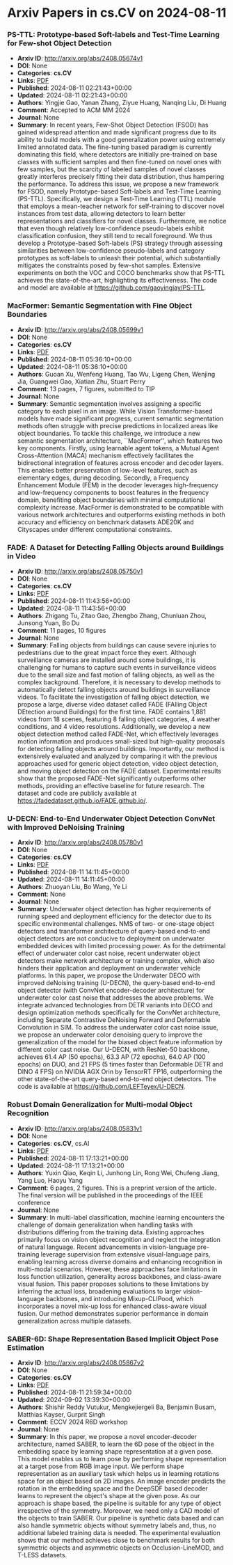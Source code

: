 # Arxiv Papers in cs.CV on 2024-08-11
### PS-TTL: Prototype-based Soft-labels and Test-Time Learning for Few-shot Object Detection
- **Arxiv ID**: http://arxiv.org/abs/2408.05674v1
- **DOI**: None
- **Categories**: **cs.CV**
- **Links**: [PDF](http://arxiv.org/pdf/2408.05674v1)
- **Published**: 2024-08-11 02:21:43+00:00
- **Updated**: 2024-08-11 02:21:43+00:00
- **Authors**: Yingjie Gao, Yanan Zhang, Ziyue Huang, Nanqing Liu, Di Huang
- **Comment**: Accepted to ACM MM 2024
- **Journal**: None
- **Summary**: In recent years, Few-Shot Object Detection (FSOD) has gained widespread attention and made significant progress due to its ability to build models with a good generalization power using extremely limited annotated data. The fine-tuning based paradigm is currently dominating this field, where detectors are initially pre-trained on base classes with sufficient samples and then fine-tuned on novel ones with few samples, but the scarcity of labeled samples of novel classes greatly interferes precisely fitting their data distribution, thus hampering the performance. To address this issue, we propose a new framework for FSOD, namely Prototype-based Soft-labels and Test-Time Learning (PS-TTL). Specifically, we design a Test-Time Learning (TTL) module that employs a mean-teacher network for self-training to discover novel instances from test data, allowing detectors to learn better representations and classifiers for novel classes. Furthermore, we notice that even though relatively low-confidence pseudo-labels exhibit classification confusion, they still tend to recall foreground. We thus develop a Prototype-based Soft-labels (PS) strategy through assessing similarities between low-confidence pseudo-labels and category prototypes as soft-labels to unleash their potential, which substantially mitigates the constraints posed by few-shot samples. Extensive experiments on both the VOC and COCO benchmarks show that PS-TTL achieves the state-of-the-art, highlighting its effectiveness. The code and model are available at https://github.com/gaoyingjay/PS-TTL.



### MacFormer: Semantic Segmentation with Fine Object Boundaries
- **Arxiv ID**: http://arxiv.org/abs/2408.05699v1
- **DOI**: None
- **Categories**: **cs.CV**
- **Links**: [PDF](http://arxiv.org/pdf/2408.05699v1)
- **Published**: 2024-08-11 05:36:10+00:00
- **Updated**: 2024-08-11 05:36:10+00:00
- **Authors**: Guoan Xu, Wenfeng Huang, Tao Wu, Ligeng Chen, Wenjing Jia, Guangwei Gao, Xiatian Zhu, Stuart Perry
- **Comment**: 13 pages, 7 figures, submitted to TIP
- **Journal**: None
- **Summary**: Semantic segmentation involves assigning a specific category to each pixel in an image. While Vision Transformer-based models have made significant progress, current semantic segmentation methods often struggle with precise predictions in localized areas like object boundaries. To tackle this challenge, we introduce a new semantic segmentation architecture, ``MacFormer'', which features two key components. Firstly, using learnable agent tokens, a Mutual Agent Cross-Attention (MACA) mechanism effectively facilitates the bidirectional integration of features across encoder and decoder layers. This enables better preservation of low-level features, such as elementary edges, during decoding. Secondly, a Frequency Enhancement Module (FEM) in the decoder leverages high-frequency and low-frequency components to boost features in the frequency domain, benefiting object boundaries with minimal computational complexity increase. MacFormer is demonstrated to be compatible with various network architectures and outperforms existing methods in both accuracy and efficiency on benchmark datasets ADE20K and Cityscapes under different computational constraints.



### FADE: A Dataset for Detecting Falling Objects around Buildings in Video
- **Arxiv ID**: http://arxiv.org/abs/2408.05750v1
- **DOI**: None
- **Categories**: **cs.CV**
- **Links**: [PDF](http://arxiv.org/pdf/2408.05750v1)
- **Published**: 2024-08-11 11:43:56+00:00
- **Updated**: 2024-08-11 11:43:56+00:00
- **Authors**: Zhigang Tu, Zitao Gao, Zhengbo Zhang, Chunluan Zhou, Junsong Yuan, Bo Du
- **Comment**: 11 pages, 10 figures
- **Journal**: None
- **Summary**: Falling objects from buildings can cause severe injuries to pedestrians due to the great impact force they exert. Although surveillance cameras are installed around some buildings, it is challenging for humans to capture such events in surveillance videos due to the small size and fast motion of falling objects, as well as the complex background. Therefore, it is necessary to develop methods to automatically detect falling objects around buildings in surveillance videos. To facilitate the investigation of falling object detection, we propose a large, diverse video dataset called FADE (FAlling Object DEtection around Buildings) for the first time. FADE contains 1,881 videos from 18 scenes, featuring 8 falling object categories, 4 weather conditions, and 4 video resolutions. Additionally, we develop a new object detection method called FADE-Net, which effectively leverages motion information and produces small-sized but high-quality proposals for detecting falling objects around buildings. Importantly, our method is extensively evaluated and analyzed by comparing it with the previous approaches used for generic object detection, video object detection, and moving object detection on the FADE dataset. Experimental results show that the proposed FADE-Net significantly outperforms other methods, providing an effective baseline for future research. The dataset and code are publicly available at https://fadedataset.github.io/FADE.github.io/.



### U-DECN: End-to-End Underwater Object Detection ConvNet with Improved DeNoising Training
- **Arxiv ID**: http://arxiv.org/abs/2408.05780v1
- **DOI**: None
- **Categories**: **cs.CV**
- **Links**: [PDF](http://arxiv.org/pdf/2408.05780v1)
- **Published**: 2024-08-11 14:11:45+00:00
- **Updated**: 2024-08-11 14:11:45+00:00
- **Authors**: Zhuoyan Liu, Bo Wang, Ye Li
- **Comment**: None
- **Journal**: None
- **Summary**: Underwater object detection has higher requirements of running speed and deployment efficiency for the detector due to its specific environmental challenges. NMS of two- or one-stage object detectors and transformer architecture of query-based end-to-end object detectors are not conducive to deployment on underwater embedded devices with limited processing power. As for the detrimental effect of underwater color cast noise, recent underwater object detectors make network architecture or training complex, which also hinders their application and deployment on underwater vehicle platforms. In this paper, we propose the Underwater DECO with improved deNoising training (U-DECN), the query-based end-to-end object detector (with ConvNet encoder-decoder architecture) for underwater color cast noise that addresses the above problems. We integrate advanced technologies from DETR variants into DECO and design optimization methods specifically for the ConvNet architecture, including Separate Contrastive DeNoising Forward and Deformable Convolution in SIM. To address the underwater color cast noise issue, we propose an underwater color denoising query to improve the generalization of the model for the biased object feature information by different color cast noise. Our U-DECN, with ResNet-50 backbone, achieves 61.4 AP (50 epochs), 63.3 AP (72 epochs), 64.0 AP (100 epochs) on DUO, and 21 FPS (5 times faster than Deformable DETR and DINO 4 FPS) on NVIDIA AGX Orin by TensorRT FP16, outperforming the other state-of-the-art query-based end-to-end object detectors. The code is available at https://github.com/LEFTeyex/U-DECN.



### Robust Domain Generalization for Multi-modal Object Recognition
- **Arxiv ID**: http://arxiv.org/abs/2408.05831v1
- **DOI**: None
- **Categories**: **cs.CV**, cs.AI
- **Links**: [PDF](http://arxiv.org/pdf/2408.05831v1)
- **Published**: 2024-08-11 17:13:21+00:00
- **Updated**: 2024-08-11 17:13:21+00:00
- **Authors**: Yuxin Qiao, Keqin Li, Junhong Lin, Rong Wei, Chufeng Jiang, Yang Luo, Haoyu Yang
- **Comment**: 6 pages, 2 figures. This is a preprint version of the article. The
  final version will be published in the proceedings of the IEEE conference
- **Journal**: None
- **Summary**: In multi-label classification, machine learning encounters the challenge of domain generalization when handling tasks with distributions differing from the training data. Existing approaches primarily focus on vision object recognition and neglect the integration of natural language. Recent advancements in vision-language pre-training leverage supervision from extensive visual-language pairs, enabling learning across diverse domains and enhancing recognition in multi-modal scenarios. However, these approaches face limitations in loss function utilization, generality across backbones, and class-aware visual fusion. This paper proposes solutions to these limitations by inferring the actual loss, broadening evaluations to larger vision-language backbones, and introducing Mixup-CLIPood, which incorporates a novel mix-up loss for enhanced class-aware visual fusion. Our method demonstrates superior performance in domain generalization across multiple datasets.



### SABER-6D: Shape Representation Based Implicit Object Pose Estimation
- **Arxiv ID**: http://arxiv.org/abs/2408.05867v2
- **DOI**: None
- **Categories**: **cs.CV**
- **Links**: [PDF](http://arxiv.org/pdf/2408.05867v2)
- **Published**: 2024-08-11 21:59:34+00:00
- **Updated**: 2024-09-02 13:39:30+00:00
- **Authors**: Shishir Reddy Vutukur, Mengkejiergeli Ba, Benjamin Busam, Matthias Kayser, Gurprit Singh
- **Comment**: ECCV 2024 R6D workshop
- **Journal**: None
- **Summary**: In this paper, we propose a novel encoder-decoder architecture, named SABER, to learn the 6D pose of the object in the embedding space by learning shape representation at a given pose. This model enables us to learn pose by performing shape representation at a target pose from RGB image input. We perform shape representation as an auxiliary task which helps us in learning rotations space for an object based on 2D images. An image encoder predicts the rotation in the embedding space and the DeepSDF based decoder learns to represent the object's shape at the given pose. As our approach is shape based, the pipeline is suitable for any type of object irrespective of the symmetry. Moreover, we need only a CAD model of the objects to train SABER. Our pipeline is synthetic data based and can also handle symmetric objects without symmetry labels and, thus, no additional labeled training data is needed. The experimental evaluation shows that our method achieves close to benchmark results for both symmetric objects and asymmetric objects on Occlusion-LineMOD, and T-LESS datasets.



